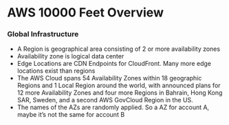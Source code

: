 # AWS 10000 Feet Overview

### **Global Infrastructure**

* A Region is geographical area consisting of 2 or more availability zones
* Availability zone is logical data center
* Edge Locations are CDN Endpoints for CloudFront. Many more edge locations exist than regions
* The AWS Cloud spans 54 Availability Zones within 18 geographic Regions and 1 Local Region around the world, with announced plans for 12 more Availability Zones and four more Regions in Bahrain, Hong Kong SAR, Sweden, and a second AWS GovCloud Region in the US.
* The names of the AZs are randomly applied. So a AZ for account A, maybe it’s not the same for account B



